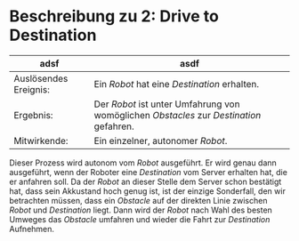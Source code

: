# Beschreibung zu 2: Drive to Destination

adsf     |  asdf
---------|-----
Auslösendes Ereignis: | Ein *Robot* hat eine *Destination* erhalten.
Ergebnis: | Der *Robot* ist unter Umfahrung von womöglichen *Obstacles* zur *Destination* gefahren.
Mitwirkende: | Ein einzelner, autonomer *Robot*.

Dieser Prozess wird autonom vom *Robot* ausgeführt. Er wird genau dann ausgeführt, wenn der Roboter eine *Destination* vom Server erhalten hat, die er anfahren soll. Da der *Robot* an dieser Stelle dem Server schon bestätigt hat, dass sein Akkustand hoch genug ist, ist der einzige Sonderfall, den wir betrachten müssen, dass ein *Obstacle* auf der direkten Linie zwischen *Robot* und *Destination* liegt. Dann wird der *Robot* nach Wahl des besten Umweges das *Obstacle* umfahren und wieder die Fahrt zur *Destination* Aufnehmen.
